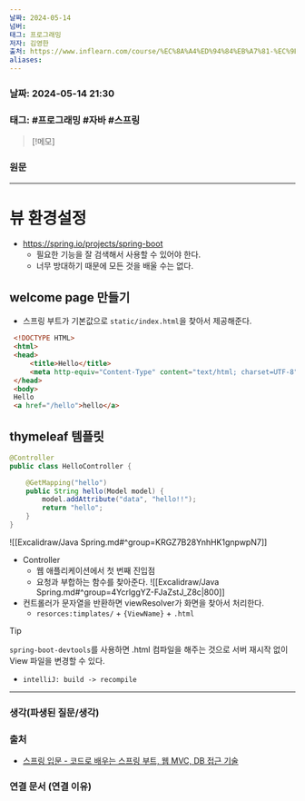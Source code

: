 ```yaml
---
날짜: 2024-05-14
넘버: 
태그: 프로그래밍
저자: 김영한
출처: https://www.inflearn.com/course/%EC%8A%A4%ED%94%84%EB%A7%81-%EC%9E%85%EB%AC%B8-%EC%8A%A4%ED%94%84%EB%A7%81%EB%B6%80%ED%8A%B8
aliases:
---
```

### 날짜:  2024-05-14 21:30

### 태그: #프로그래밍 #자바 #스프링

>[!메모]
>

### 원문
---
# 뷰 환경설정
- https://spring.io/projects/spring-boot
	- 필요한 기능을 잘 검색해서 사용할 수 있어야 한다.
	- 너무 방대하기 때문에 모든 것을 배울 수는 없다.
## welcome page 만들기
- 스프링 부트가 기본값으로 `static/index.html`을 찾아서 제공해준다.
```html
 <!DOCTYPE HTML>
 <html>
 <head>
     <title>Hello</title>
     <meta http-equiv="Content-Type" content="text/html; charset=UTF-8" />
 </head>
 <body>
 Hello
 <a href="/hello">hello</a>
```
## thymeleaf 템플릿
```java
@Controller
public class HelloController {

	@GetMapping("hello")  
	public String hello(Model model) {
		model.addAttribute("data", "hello!!");
		return "hello";
	}
}
```
![[Excalidraw/Java Spring.md#^group=KRGZ7B28YnhHK1gnpwpN7]]
- Controller
	- 웹 애플리케이션에서 첫 번째 진입점
	- 요청과 부합하는 함수를 찾아준다.
![[Excalidraw/Java Spring.md#^group=4YcrlggYZ-FJaZstJ_Z8c|800]]
- 컨트롤러가 문자열을 반환하면 viewResolver가 화면을 찾아서 처리한다.
	- `resorces:timplates/` + `{ViewName}` + `.html`
> [!tip]
> `spring-boot-devtools`를 사용하면 .html 컴파일을 해주는 것으로 서버 재시작 없이 View 파일을 변경할 수 있다.
> - `intelliJ: build -> recompile`

---
### 생각(파생된 질문/생각)

### 출처
- [스프링 입문 - 코드로 배우는 스프링 부트, 웹 MVC, DB 접근 기술](https://www.inflearn.com/course/%EC%8A%A4%ED%94%84%EB%A7%81-%EC%9E%85%EB%AC%B8-%EC%8A%A4%ED%94%84%EB%A7%81%EB%B6%80%ED%8A%B8)

### 연결 문서 (연결 이유)
